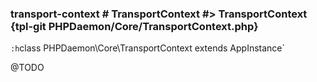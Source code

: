 ### transport-context # TransportContext #> TransportContext {tpl-git PHPDaemon/Core/TransportContext.php}

`:h`class PHPDaemon\Core\TransportContext extends AppInstance`

@TODO